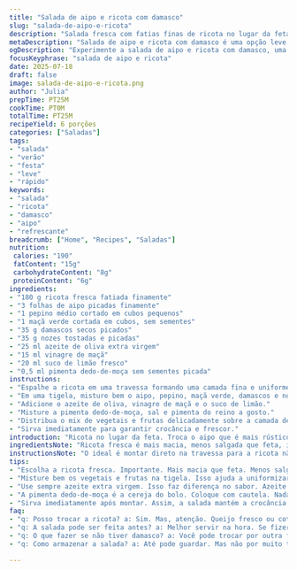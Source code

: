 ```yaml
---
title: "Salada de aipo e ricota com damasco"
slug: "salada-de-aipo-e-ricota"
description: "Salada fresca com fatias finas de ricota no lugar da feta, aipo picado substituído por pepino crocante, cubos de maçã verde substituem a pera asiática para um sabor ácido, damascos secos picados trazem doçura, nozes tostadas no lugar das pistaches, tudo regado por azeite de oliva e vinagre de maçã, com limão e pimenta dedo-de-moça para um toque picante e ácido."
metaDescription: "Salada de aipo e ricota com damasco é uma opção leve e refrescante para dias quentes, perfeita para beliscar ou como entrada"
ogDescription: "Experimente a salada de aipo e ricota com damasco, uma combinação fresca e saborosa ideal para festas e dias ensolarados"
focusKeyphrase: "salada de aipo e ricota"
date: 2025-07-18
draft: false
image: salada-de-aipo-e-ricota.png
author: "Julia"
prepTime: PT25M
cookTime: PT0M
totalTime: PT25M
recipeYield: 6 porções
categories: ["Saladas"]
tags:
- "salada"
- "verão"
- "festa"
- "leve"
- "rápido"
keywords:
- "salada"
- "ricota"
- "damasco"
- "aipo"
- "refrescante"
breadcrumb: ["Home", "Recipes", "Saladas"]
nutrition: 
 calories: "190"
 fatContent: "15g"
 carbohydrateContent: "8g"
 proteinContent: "6g"
ingredients:
- "180 g ricota fresca fatiada finamente"
- "3 folhas de aipo picadas finamente"
- "1 pepino médio cortado em cubos pequenos"
- "1 maçã verde cortada em cubos, sem sementes"
- "35 g damascos secos picados"
- "35 g nozes tostadas e picadas"
- "25 ml azeite de oliva extra virgem"
- "15 ml vinagre de maçã"
- "20 ml suco de limão fresco"
- "0,5 ml pimenta dedo-de-moça sem sementes picada"
instructions:
- "Espalhe a ricota em uma travessa formando uma camada fina e uniforme."
- "Em uma tigela, misture bem o aipo, pepino, maçã verde, damascos e nozes."
- "Adicione o azeite de oliva, vinagre de maçã e o suco de limão."
- "Misture a pimenta dedo-de-moça, sal e pimenta do reino a gosto."
- "Distribua o mix de vegetais e frutas delicadamente sobre a camada de ricota."
- "Sirva imediatamente para garantir crocância e frescor."
introduction: "Ricota no lugar da feta. Troca o aipo que é mais rústico, pelo pepino. Mais crocante, suave. A maçã verde entra com acidez, substitui a pera asiática que não se acha fácil por aqui. Damasco seco dá aquele docinho natural muito brasileiro, combina com o crocante da noz em vez da pistache que é mais cara e difícil de achar. Limão vira imprescindível, realça tudo junto com o vinagre de maçã, usado no lugar do vinagre branco para um sabor mais adocicado e menos agressivo. Pimenta dedo-de-moça traz picância que vai na medida, diferente do pimentão ou pimenta de outro tipo. Tudo fresco, rápido, sem fogão. Misturar na tigela e montar em prato raso. Pronto em 25 minutos, uma entradinha leve que agrada em dias quentes, festas ou só para beliscar."
ingredientsNote: "Ricota fresca é mais macia, menos salgada que feta, ideal para quem quer algo suave. Pepino dá crocância e refrescância, cuidado para não deixar com muita água, deixe escorrer um pouco. Maçã verde usada aqui dá aquele azedinho que equilibra o prato, mas pode adaptar com maçã gala ou Fuji, inclusive frutas da estação como manga verde também podem entrar. Damasco seco muito comum em mercados populares, traz um toque adocicado fácil de achar. Nozes são mais acessíveis e trazem sabor terroso e textura ótima, mas pode trocar por castanha do Pará ou amêndoas. Azeite tem que ser bom, extra virgem de preferência, isso muda tudo. Vinagre de maçã menos agressivo que o de vinho branco, mistura melhor. Limão fresco faz muita diferença, nada de suco engarrafado. Pimenta dedo-de-moça é típica brasileira, substitui o pimentão coreano, no molho uma pitada apenas. Tudo muito simples, ingredientes conhecidos e fáceis."
instructionsNote: "O ideal é montar direto na travessa para a ricota não desmanchar na mistura. Misture bem os vegetais, frutas, temperos numa tigela separada para uniformizar sabores e não amassar a ricota. A pimenta vai por último, em pequenas quantidades, para não se sobressair. Sal e pimenta do reino são poucos, só para realçar. Sirva logo para não perder a crocância dos ingredientes e o frescor da ricota. Se deixar para depois pode perder a textura e sabor. Tempo total de preparo gira em torno de 20 a 25 minutos, dependendo da velocidade para fatiar e picar. Não precisa cozinhar nada, sem fogo, só frescura e leveza. Pode guardar em geladeira por poucas horas, mas a textura da ricota pode sofrer."
tips:
- "Escolha a ricota fresca. Importante. Mais macia que feta. Menos salgada. Combine com ingredientes frescos. Pepino deve ser crocante, tirar um pouco da água é essencial. Se deixar muito molhado, pode estragar. Use maçã verde para aquele azedinho."
- "Misture bem os vegetais e frutas na tigela. Isso ajuda a uniformizar os sabores. Não esmague a ricota. Coloque primeiro a ricota e depois o mix por cima. Assim, mantém a textura. As nozes devem ser torradas. O sabor delas realça tudo."
- "Use sempre azeite extra virgem. Isso faz diferença no sabor. Azeite de qualidade transforma pratos simples em algo especial. O vinagre de maçã é mais suave, não é tão ácido. Ideal para esta salada, combina melhor com a ricota e frutas. Limão fresco também é fundamental."
- "A pimenta dedo-de-moça é a cereja do bolo. Coloque com cautela. Nada de exagerar, uma pitada é suficiente. Apresenta um toque especial sem dominar o prato. Demais ingredientes devem estar em equilíbrio. Frescor é a chave."
- "Sirva imediatamente após montar. Assim, a salada mantém a crocância. Se deixar muito tempo, a ricota pode perder a textura. A mistura de sabores muda e a experiência não será a mesma. Receita rápida, não precisa cozinhar nada. Ideal para improvisos."
faq:
- "q: Posso trocar a ricota? a: Sim. Mas, atenção. Queijo fresco ou cottage pode ser uma opção. Porém, o sabor é diferente. Ricota é mais suave. Se quiser variar, pode testar."
- "q: A salada pode ser feita antes? a: Melhor servir na hora. Se fizer antes, pode perder a crocância. Evite montar se não for servir logo. Os ingredientes podem murchar."
- "q: O que fazer se não tiver damasco? a: Você pode trocar por outra fruta seca. Uva passa é uma opção. Ou até substituir por frutas frescas, como manga. Mudam os sabores, mas a salada fica boa."
- "q: Como armazenar a salada? a: Até pode guardar. Mas não por muito tempo. Coloque na geladeira em recipiente fechado. Porém, a textura pode mudar. O ideal é preparar e servir logo."

---
```


